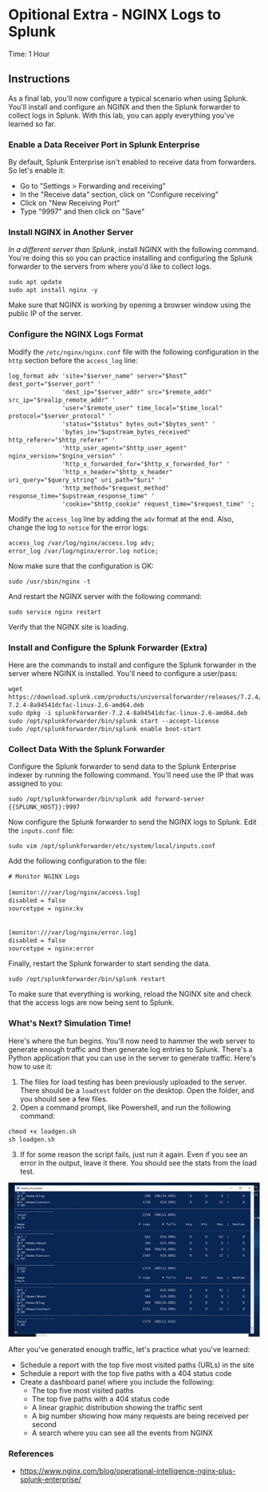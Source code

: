 # Opitional Extra - NGINX Logs to Splunk
Time: 1 Hour

## Instructions
As a final lab, you'll now configure a typical scenario when using Splunk. You'll install and configure an NGINX and then the Splunk forwarder to collect logs in Splunk. With this lab, you can apply everything you've learned so far.

### Enable a Data Receiver Port in Splunk Enterprise
By default, Splunk Enterprise isn't enabled to receive data from forwarders. So let's enable it:

- Go to "Settings > Forwarding and receiving"
- In the "Receive data" section, click on "Configure receiving"
- Click on "New Receiving Port"
- Type "9997" and then click on "Save"

### Install NGINX in Another Server
*In a different server than Splunk*, install NGINX with the following command. You're doing this so you can practice installing and configuring the Splunk forwarder to the servers from where you'd like to collect logs.

```
sudo apt update
sudo apt install nginx -y
```

Make sure that NGINX is working by opening a browser window using the public IP of the server.

### Configure the NGINX Logs Format
Modify the `/etc/nginx/nginx.conf` file with the following configuration in the `http` section before the `access_log` line:

```
log_format adv 'site="$server_name" server="$host” dest_port="$server_port" '
               'dest_ip="$server_addr" src="$remote_addr" src_ip="$realip_remote_addr" '
               'user="$remote_user" time_local="$time_local" protocol="$server_protocol" '
               'status="$status" bytes_out="$bytes_sent" '
               'bytes_in="$upstream_bytes_received" http_referer="$http_referer" '
               'http_user_agent="$http_user_agent" nginx_version="$nginx_version" '
               'http_x_forwarded_for="$http_x_forwarded_for" '
               'http_x_header="$http_x_header" uri_query="$query_string" uri_path="$uri" '
               'http_method="$request_method" response_time="$upstream_response_time" '
               'cookie="$http_cookie" request_time="$request_time" ';
```

Modify the `access_log` line by adding the `adv` format at the end. Also, change the log to `notice` for the error logs:

```
access_log /var/log/nginx/access.log adv;
error_log /var/log/nginx/error.log notice;
```

Now make sure that the configuration is OK:

```
sudo /usr/sbin/nginx -t
```

And restart the NGINX server with the following command:

```
sudo service nginx restart
```

Verify that the NGINX site is loading.

### Install and Configure the Splunk Forwarder (Extra)
Here are the commands to install and configure the Splunk forwarder in the server where NGINX is installed. You'll need to configure a user/pass:

```
wget https://download.splunk.com/products/universalforwarder/releases/7.2.4/linux/splunkforwarder-7.2.4-8a94541dcfac-linux-2.6-amd64.deb
sudo dpkg -i splunkforwarder-7.2.4-8a94541dcfac-linux-2.6-amd64.deb
sudo /opt/splunkforwarder/bin/splunk start --accept-license
sudo /opt/splunkforwarder/bin/splunk enable boot-start
```

### Collect Data With the Splunk Forwarder
Configure the Splunk forwarder to send data to the Splunk Enterprise indexer by running the following command. You'll need use the IP that was assigned to you:

```
sudo /opt/splunkforwarder/bin/splunk add forward-server {{SPLUNK_HOST}}:9997
```

Now configure the Splunk forwarder to send the NGINX logs to Splunk. Edit the `inputs.conf` file:

```
sudo vim /opt/splunkforwarder/etc/system/local/inputs.conf
```

Add the following configuration to the file:

```
# Monitor NGINX Logs

[monitor:///var/log/nginx/access.log]
disabled = false
sourcetype = nginx:kv


[monitor:///var/log/nginx/error.log]
disabled = false
sourcetype = nginx:error
```

Finally, restart the Splunk forwarder to start sending the data.

```
sudo /opt/splunkforwarder/bin/splunk restart
```

To make sure that everything is working, reload the NGINX site and check that the access logs are now being sent to Splunk.

### What's Next? Simulation Time!
Here's where the fun begins. You'll now need to hammer the web server to generate enough traffic and then generate log entries to Splunk. There's a Python application that you can use in the server to generate traffic. Here's how to use it:

1. The files for load testing has been previously uploaded to the server. There should be a `loadtest` folder on the desktop. Open the folder, and you should see a few files.
2. Open a command prompt, like Powershell, and run the following command:

```
chmod +x loadgen.sh
sh loadgen.sh
```

3. If for some reason the script fails, just run it again. Even if you see an error in the output, leave it there. You should see the stats from the load test.

![Loadtest Output](../img/loadtest-output.png)

After you've generated enough traffic, let's practice what you've learned:

- Schedule a report with the top five most visited paths (URLs) in the site
- Schedule a report with the top five paths with a 404 status code
- Create a dashboard panel where you include the following:
    - The top five most visited paths
    - The top five paths with a 404 status code
    - A linear graphic distribution showing the traffic sent
    - A big number showing how many requests are being received per second
    - A search where you can see all the events from NGINX

### References
- https://www.nginx.com/blog/operational-intelligence-nginx-plus-splunk-enterprise/
